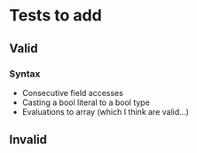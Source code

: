 # Tests to add

## Valid

### Syntax

* Consecutive field accesses
* Casting a bool literal to a bool type
* Evaluations to array (which I think are valid...)

## Invalid
